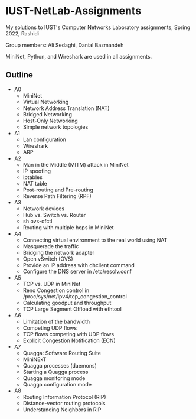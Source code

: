 # IUST-NetLab-Assignments
My solutions to IUST's Computer Networks Laboratory assignments, Spring 2022, Rashidi

Group members: Ali Sedaghi, Danial Bazmandeh

MiniNet, Python, and Wireshark are used in all assignments.


## Outline

- A0
	- MiniNet
	- Virtual Networking
	- Network Address Translation (NAT)
	- Bridged Networking
	- Host-Only Networking
	- Simple network topologies
- A1
	- Lan configuration
	- Wireshark
	- ARP
- A2
	- Man in the Middle (MITM) attack in MiniNet
    - IP spoofing
	- iptables
	- NAT table
	- Post-routing and Pre-routing
	- Reverse Path Filtering (RPF)
- A3
	- Network devices
	- Hub vs. Switch vs. Router
	- sh ovs-ofctl
	- Routing with multiple hops in MiniNet
- A4
	- Connecting virtual environment to the real world using NAT
	- Masquerade the traffic
	- Bridging the network adapter
	- Open vSwitch (OVS)
	- Provide an IP address with dhclient command
	- Configure the DNS server in /etc/resolv.conf
- A5
	- TCP vs. UDP in MiniNet
	- Reno Congestion control in /proc/sys/net/ipv4/tcp_congestion_control
	- Calculating goodput and throughput
	- TCP Large Segment Offload with ethtool
- A6
	- Limitation of the bandwidth
	- Competing UDP flows
	- TCP flows competing with UDP flows
	- Explicit Congestion Notification (ECN)
- A7
	- Quagga: Software Routing Suite
	- MiniNExT
	- Quagga processes (daemons)
	- Starting a Quagga process
	- Quagga monitoring mode
	- Quagga configuration mode
- A8
	- Routing Information Protocol (RIP)
	- Distance-vector routing protocols
	- Understanding Neighbors in RIP

